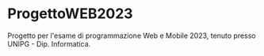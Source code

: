 # ProgettoWEB2023
Progetto per l'esame di programmazione Web e Mobile 2023, tenuto presso UNIPG - Dip. Informatica.
